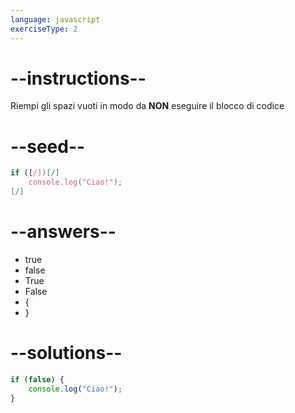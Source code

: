 ```yaml
---
language: javascript
exerciseType: 2
---
```


# --instructions--

Riempi gli spazi vuoti in modo da **NON** eseguire il blocco di codice

# --seed--

```javascript
if ([/])[/]
    console.log("Ciao!");
[/]
```

# --answers--

- true
- false
- True
- False
-  {
- }

# --solutions--

```javascript
if (false) {
    console.log("Ciao!");
}
```
